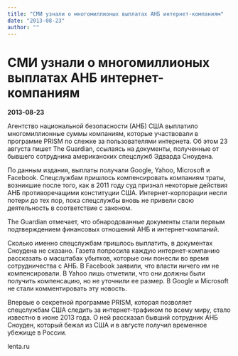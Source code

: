 ```yaml
---
title: "СМИ узнали о многомиллионых выплатах АНБ интернет-компаниям"
date: "2013-08-23"
author: ""
---
```


# СМИ узнали о многомиллионых выплатах АНБ интернет-компаниям

**2013-08-23** 

Агентство национальной безопасности (АНБ) США выплатило  многомиллионные суммы компаниям, которые участвовали в программе PRISM  по слежке за пользователями интернета. Об этом 23 августа пишет The  Guardian, ссылаясь на документы, полученные от бывшего сотрудника  американских спецслужб Эдварда Сноудена.

По данным издания, выплаты получали Google, Yahoo, Microsoft и  Facebook. Спецслужбам пришлось компенсировать компаниям траты, возникшие  после того, как в 2011 году суд признал некоторые действия АНБ  противоречащими конституции США. Интернет-корпорации несли потери до тех  пор, пока спецслужбы вновь не привели свою деятельность в соответствие с  законом.

The Guardian отмечает, что обнародованные документы стали первым подтверждением финансовых отношений АНБ и интернет-компаний.

Сколько именно спецслужбам пришлось выплатить, в документах Сноудена  не сказано. Газета попросила каждую интернет-компанию рассказать о  масштабах убытков, которые они понесли во время сотрудничества с АНБ. В  Facebook заявили, что власти ничего им не компенсировали. В Yahoo лишь  отметили, что они должны были получить компенсацию, но не уточнили ее  размер. В Google и Microsoft не стали комментировать эту новость.

Впервые о секретной программе PRISM, которая позволяет спецслужбам  США следить за интернет-трафиком по всему миру, стало известно в июне  2013 года. О ней рассказал бывший сотрудник АНБ Сноуден, который бежал  из США и в августе получил временное убежище в России.

lenta.ru